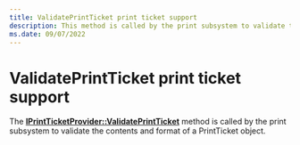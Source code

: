 ```yaml
---
title: ValidatePrintTicket print ticket support
description: This method is called by the print subsystem to validate the contents and format of a PrintTicket object.
ms.date: 09/07/2022
---
```


# ValidatePrintTicket print ticket support

The [**IPrintTicketProvider::ValidatePrintTicket**](/windows-hardware/drivers/ddi/prdrvcom/nf-prdrvcom-iprintticketprovider-validateprintticket) method is called by the print subsystem to validate the contents and format of a PrintTicket object.
